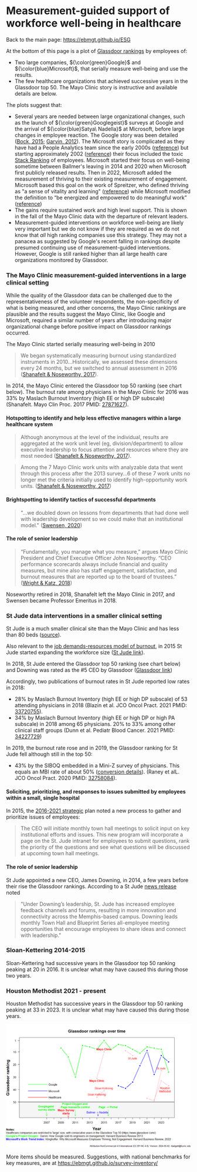 # Measurement-guided support of workforce well-being in healthcare

<!--
Other data sources:
https://fortune.com/ranking/best-companies/2016/search/
https://fortune.com/ranking/best-companies/2019/st-jude-childrens-research-hospital/ 
https://www.greatplacetowork.com/certified-company/14 - requires an application ???
https://www.glassdoor.com/Award/Top-CEOs-LST_KQ0,8.htm

Does this plot show that ESG reporting, or internal reporting if accompanied by focused departmental and management support, can identify healthcare institutions with successful workforce environments?
-->

Back to the main page: https://ebmgt.github.io/ESG

At the bottom of this page is a plot of [Glassdoor rankings](https://www.glassdoor.com/Award/Best-Places-to-Work-LST_KQ0,19.htm) by employees of:
* Two large companies, ${\color{green}Google}$ and ${\color{blue}Microsoft}$, that serially measure well-being and use the results.
* The few healthcare organizations that achieved successive years in the Glassdoor top 50. The Mayo Clinic story is instructive and available details are below.

The plots suggest that:
* Several years are needed between large organizational changes, such as the launch of ${\color{green}Googlegeist}$ surveys at Google and the arrival of ${\color{blue}Satya\ Nadella}$ at Microsoft, before large changes in employee reaction. The Google story was been detailed ([Bock, 2015](https://search.worldcat.org/search?q=1-4447-9238-5); [Garvin, 2012](https://www.hbs.edu/faculty/Pages/item.aspx?num=44657)). The Microsoft story is complicated as they have had a People Analytics team since the early 2000s ([reference](https://www.myhrfuture.com/digital-hr-leaders-podcast/2019/11/19/the-evolution-of-people-analytics-at-microsoft])) but starting approximately 2002 ([reference](https://www.vanityfair.com/news/business/2012/08/microsoft-lost-mojo-steve-ballmer)) their focus included the toxic [Stack Ranking](https://en.wikipedia.org/wiki/Vitality_curve) of employees. Microsoft started their focus on well-being sometime between Ballmer's leaving in 2014 and 2020 when Microsoft first publicly released results. Then in 2022, Microsoft added the measurement of thriving to their existing measurement of engagement. Microsoft based this goal on the work of Spreitzer, who defined thriving as "a sense of vitality and learning" ([reference](https://doi.org/10.1002%2Fjob.756)) while Microsoft modified the definition to “be energized and empowered to do meaningful work” ([reference](https://hbr.org/2022/06/why-microsoft-measures-employee-thriving-not-engagement))
* The gains require sustained work and high level support. This is shown in the fall of the Mayo Clinic data with the departure of relevant leaders.
* Measurement-guided interventions on workforce well-being are likely very important but we do not know if they are required as we do not know that *all* high ranking companies use this strategy. They may not a panacea as suggested by Google's recent falling in rankings despite presumed continuing use of measurement-guided interventions. However, Google is still ranked higher than all large health care organizations monitored by Glassdoor.

### The Mayo Clinic measurement-guided interventions in a large clinical setting
While the quality of the Glassdoor data can be challenged due to the representativeness of the volunteer respondents, the non-specificity of what is being measured, and other concerns, the Mayo Clinic rankings are plausible and the results suggest the Mayo Clinic, like Google and Microsoft, required a similar number of years after introducing major organizational change before positive impact on Glassdoor rankings occurred.

The Mayo Clinic started serially measuring well-being in 2010
> We began systematically measuring burnout using standardized instruments in 2010...Historically, we assessed these dimensions every 24 months, but we switched to annual assessment in 2016 ([Shanafelt & Noseworthy, 2017](https://pubmed.gov/27871627)).

In 2014, the Mayo Clinic entered the Glassdoor top 50 ranking (see chart below). The burnout rate among physicians in the Mayo Clinic for 2016 was 33% by Maslach Burnout Inventory (high EE or high DP subscale) (Shanafelt. Mayo Clin Proc. 2017 PMID: [27871627](HTTP://pubmed.gov/27871627)).

#### Hotspotting to identify and help less effective managers within a large healthcare system
> Although anonymous at the level of the individual, results are aggregated at the work unit level (eg, division/department) to allow executive leadership to focus attention and resources where they are most needed ([Shanafelt & Noseworthy, 2017](https://pubmed.gov/27871627)). 

> Among the 7 Mayo Clinic work units with analyzable data that went through this process after the 2013 survey...6 of these 7 work units no longer met the criteria initially used to identify high-opportunity work units. 
 ([Shanafelt & Noseworthy, 2017](https://pubmed.gov/27871627))

#### Brightspotting to identify tactics of successful departments
> "...we doubled down on lessons from departments that had done well with leadership development so we could make that an institutional model."
([Swensen, 2020](https://www.acr.org/-/media/ACR/Files/RLI/Podcasts/Episode-25-Swensen-Final-Transcript.pdf))

#### The role of senior leadership
> “Fundamentally, you manage what you measure,” argues Mayo Clinic President and Chief Executive Officer John Noseworthy. “CEO performance scorecards always include financial and quality measures, but mine also has staff engagement, satisfaction, and burnout measures that are reported up to the board of trustees.”
([Wright & Katz, 2018](https://pubmed.gov/29365301))

Noseworthy retired in 2018, Shanafelt left the Mayo Clinic in 2017, and Swensen became Professor Emeritus in 2018. <!-- https://moln.org/news/431461/Nurses-as-Leaders-Broad-Acceptance-Room-to-Grow.htm -->

### St Jude data interventions in a smaller clinical setting
St Jude is a much smaller clinical site than the Mayo Clinic and has less than 80 beds ([source](https://www.stjude.org/about-st-jude/unique-operating-model.html#:~:text=As%20one%20of%20the%20largest,since%20we%20opened%20the%20hospital)).
<!--
Probably not influencing rates of burnout at St Jude because of lack of temporal association, St Jude started using the AHRQ SOPS Hospital Survey in 2009 and biennially since ([AHRQ reports](https://www.ahrq.gov/news/newsroom/case-studies/cquips1402.html); [St Jude website](https://www.stjude.org/treatment/services/clinics-and-services/patient-safety.html)). In 2017 the [AHRQ reported](https://www.ahrq.gov/news/newsroom/case-studies/201709.html) that St Jude used AHRQ SOPS Hospital Survey to gather workforce feedback to change workflows to improve patient safety.

St Jude began participation in the annual [survey of Great Places to work](https://fortune.com/franchise-list-page/best-companies-2024-methodology/) in approximately 2010 ([source](https://www.stjude.org/media-resources/news-releases/2019-medicine-science-news/st-jude-named-to-fortune-magazines-100-best-companies-to-work-for-for-ninth-consecutive-year.html)). The survey methods are overviewed at https://www.greatplacetowork.com/solutions/employee-surveys. 
-->
Also relevant to the [job demands-resources model of burnout](http://doi.wiley.com/10.1002/job.248]), in 2015 St Jude started expanding the workforce size ([St Jude link](https://www.stjude.org/media-resources/news-releases/2019-medicine-science-news/st-jude-named-to-fortune-magazines-100-best-companies-to-work-for-for-ninth-consecutive-year.html)).

In 2018, St Jude entered the Glassdoor top 50 ranking (see chart below) and Downing was rated as the #5 CEO by Glassdoor ([Glassdoor link](https://www.glassdoor.com/employers/blog/top-ceos-2018/))

Accordingly, two publications of burnout rates in St Jude reported low rates in 2018:
* 28% by Maslach Burnout Inventory (high EE or high DP subscale) of 53 attending physicians in 2018 (Blazin et al. JCO Oncol Pract. 2021 PMID: [33720755](HTTP://pubmed.gov/33720755)).
* 34% by Maslach Burnout Inventory (high EE or high DP or high PA subscale) in 2018 among 65 physicians.  20% to 33% among other clinical staff groups (Dunn et al. Pediatr Blood Cancer. 2021 PMID: [34227729](HTTP://pubmed.gov/34227729))

In 2019, the burnout rate rose and in 2019, the Glassdoor ranking for St Jude fell although still in the top 50:
* 43% by the SIBOQ embedded in a Mini-Z survey of physicians. This equals an MBI rate of about 50% ([conversion details](https://ebmgt.github.io/well-being_measurement/)). (Raney et alL. JCO Oncol Pract. 2020 PMID: [32758084](HTTP://pubmed.gov/32758084)).

#### Soliciting, prioritizing, and responses to issues submitted by employees within a small, single hospital
In 2015, the [2016-2021 strategic](https://www.stjude.org/content/dam/en_US/shared/www/about-st-jude/st-jude-strategic-plan-2015-external.pdf) plan noted a new process to gather and prioritize issues of employees:
> The CEO will initiate monthly town hall meetings to solicit input on key institutional efforts and issues. This new program will incorporate a page on the St. Jude intranet for employees to submit questions, rank the priority of the questions and see what questions will be discussed at upcoming town hall meetings.

#### The role of senior leadership
St Jude appointed a new CEO, James Downing, in 2014, a few years before their rise the Glassdoor rankings. According to a St Jude [news release](https://www.stjude.org/media-resources/news-releases/2018-medicine-science-news/st-jude-ceo-james-downing-ranked-no-5-of-glassdoors-top-100-ceos.html) noted
> "Under Downing’s leadership, St. Jude has increased employee feedback channels and forums, resulting in more innovation and connectivity across the Memphis-based campus. Downing leads monthly Town Hall and Blueprint Series all-employee meeting opportunities that encourage employees to share ideas and connect with leadership."

### Sloan-Kettering 2014-2015
Sloan-Kettering had successive years in the Glassdoor top 50 ranking peaking at 20 in 2016. It is unclear what may have caused this during those two years.

### Houston Methodist 2021 - present
Houston Methodist has successive years in the Glassdoor top 50 ranking peaking at 33 in 2023. It is unclear what may have caused this during those years.

  ![Glassdoor](https://github.com/ebmgt/ESG/blob/main/files/Plot-Glassdoor-healthcare-2024-05-02.png)

More items should be measured. Suggestions, with national benchmarks for key measures, are at https://ebmgt.github.io/survey-inventory/
